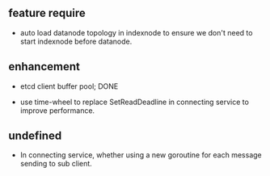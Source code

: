 ## feature require

* auto load datanode topology in indexnode to ensure we don't need to start indexnode before datanode.

## enhancement

* etcd client buffer pool; DONE

* use time-wheel to replace SetReadDeadline in connecting service to improve performance.

## undefined

* In connecting service, whether using a new goroutine for each message sending to sub client.
